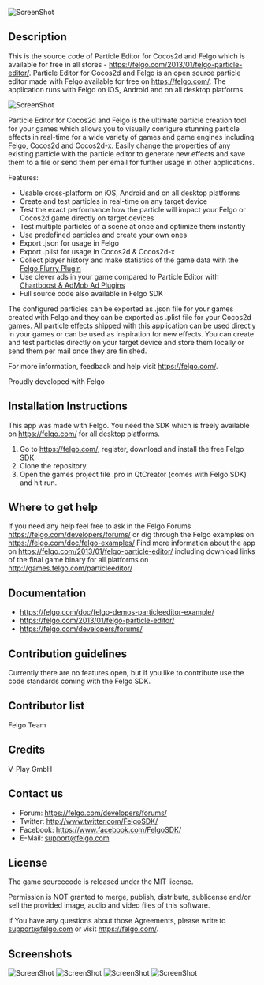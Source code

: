 ![ScreenShot](https://felgo.com/support/felgo-logo-simple-trans.png)

Description
-----------
This is the source code of Particle Editor for Cocos2d and Felgo which is available for free in all stores - https://felgo.com/2013/01/felgo-particle-editor/. Particle Editor for Cocos2d and Felgo is an open source particle editor made with Felgo available for free on https://felgo.com/. The application runs with Felgo on iOS, Android and on all desktop platforms.

![ScreenShot](https://felgo.com/doc/images/particleeditor-fireball.png)

Particle Editor for Cocos2d and Felgo is the ultimate particle creation tool for your games which allows you to visually configure stunning particle effects in real-time for a wide variety of games and game engines including Felgo, Cocos2d and Cocos2d-x. Easily change the properties of any existing particle with the particle editor to generate new effects and save them to a file or send them per email for further usage in other applications.

Features:
- Usable cross-platform on iOS, Android and on all desktop platforms
- Create and test particles in real-time on any target device 
- Test the exact performance how the particle will impact your Felgo or Cocos2d game directly on target devices
- Test multiple particles of a scene at once and optimize them instantly 
- Use predefined particles and create your own ones 
- Export .json for usage in Felgo
- Export .plist for usage in Cocos2d & Cocos2d-x 
- Collect player history and make statistics of the game data with the [Felgo Flurry Plugin](https://felgo.com/doc/plugin-flurry/)
- Use clever ads in your game compared to Particle Editor with [Chartboost & AdMob Ad Plugins](https://felgo.com/plugins/)
- Full source code also available in Felgo SDK

The configured particles can be exported as .json file for your games created with Felgo and they can be exported as .plist file for your Cocos2d games. All particle effects shipped with this application can be used directly in your games or can be used as inspiration for new effects. You can create and test particles directly on your target device and store them locally or send them per mail once they are finished.

For more information, feedback and help visit https://felgo.com/.

Proudly developed with Felgo

Installation Instructions
-------------------------
This app was made with Felgo. You need the SDK which is freely available on https://felgo.com/ for all desktop platforms.

1. Go to https://felgo.com/, register, download and install the free Felgo SDK.
2. Clone the repository.
3. Open the games project file .pro in QtCreator (comes with Felgo SDK) and hit run.

 
Where to get help
-----------------
If you need any help feel free to ask in the Felgo Forums https://felgo.com/developers/forums/ or dig through the Felgo examples on https://felgo.com/doc/felgo-examples/
Find more information about the app on https://felgo.com/2013/01/felgo-particle-editor/ including download links of the final game binary for all platforms on http://games.felgo.com/particleeditor/

Documentation
-------------
- https://felgo.com/doc/felgo-demos-particleeditor-example/
- https://felgo.com/2013/01/felgo-particle-editor/
- https://felgo.com/developers/forums/

Contribution guidelines 
-----------------------
Currently there are no features open, but if you like to contribute use the code standards coming with the Felgo SDK.

Contributor list 
----------------
Felgo Team

Credits 
-------
V-Play GmbH

Contact us 
----------
- Forum: https://felgo.com/developers/forums/
- Twitter: http://www.twitter.com/FelgoSDK/
- Facebook: https://www.facebook.com/FelgoSDK/
- E-Mail: support@felgo.com

License  
-------
The game sourcecode is released under the MIT license.

Permission is NOT granted to merge, publish, distribute, sublicense and/or 
sell the provided image, audio and video files of this software.

If You have any questions about those Agreements, please write to support@felgo.com
or visit https://felgo.com/.

Screenshots  
-----------
![ScreenShot](https://felgo.com/doc/images/particleeditor-fireball.png)
![ScreenShot](https://felgo.com/doc/images/particeeditor-appeariancemenu.png)
![ScreenShot](https://felgo.com/doc/images/particleeditor-configurationmenu2.png)
![ScreenShot](https://felgo.com/doc/images/particleeditor-radiationmode.png)
